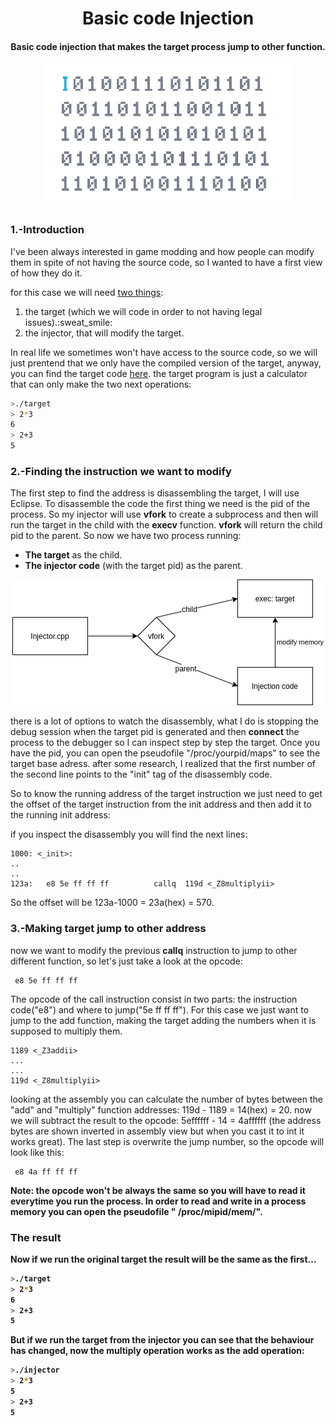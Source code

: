 <h1 align="center">Basic code Injection</h1>
<h4 align="center">Basic code injection that makes the target process jump to other function.</h4>
<p align="center"><img src="media/header.gif" alt="header" height="230"></p>

<h3>1.-Introduction</h3>
I've been always interested in game modding and how people can modify them  in spite of not having the source code, so I wanted to have a first view of how they do it.

<p>for this case we will need <a href="mainCode">two things</a>:</p>

<ol>
  <li>the target (which we will code in order to not having legal issues).:sweat_smile:</li>
  <li>the injector, that will modify the target.</li>
</ol>

<p>
  In real life we sometimes won't have access to the source code, so we will just prentend that we only have the compiled version of the target, anyway, you can find the target code <a href="targetCode">here</a>.
  the target program is just a calculator that can only make the two next operations:
</p>  
  
```bash
>./target
> 2*3
6
> 2+3
5
```

<h3>2.-Finding the instruction we want to modify</h3>
<p>
  The first step to find the address is disassembling the target, I will use Eclipse.
  To disassemble the code the first thing we need is the pid of the process. So my injector will use <b>vfork</b> to create a subprocess and then will run the target in the child with the <b>execv</b> function. <b>vfork</b> will return the child pid to the parent.
  So now we have two process running:
  </p>
  <ul>
    <li> <b>The target</b> as the child.</li>
    <li> <b>The injector code</b> (with the target pid) as the parent.</li>
  </ul>
    <p align="center"><img src="media/diagram.png" alt="diagram"></p>
<p>
there is a lot of options to watch the disassembly, what I do is stopping the debug session when the target pid is generated and then <b>connect</b> the process to the debugger so I can  inspect step by step the target.
Once you have the pid, you can open the pseudofile "/proc/yourpid/maps" to see the target base adress. after some research, I realized that the first number of the second line points to the "init" tag of the disassembly code.

So to know the running address of the target instruction we just need to get the offset of the target instruction from the init address and then add it to the running init address:

if you inspect the disassembly you will find the next lines:
</p>

```
1000: <_init>:
..
..
123a:	e8 5e ff ff ff       	callq  119d <_Z8multiplyii>
```
So the offset will be 123a-1000 = 23a(hex) = 570.

<h3>3.-Making target jump to other address</h3>
<p>now we want to modify the previous <b>callq</b> instruction to jump to other different function, so let's just take a look at the opcode:
  
 ```
  e8 5e ff ff ff
 ```
The opcode of the call instruction consist in two parts: the instruction code("e8") and where to jump("5e ff ff ff").
For this case we just want to jump to the add function, making the target adding the numbers when it is supposed to multiply them.

```
1189 <_Z3addii>
...
...
119d <_Z8multiplyii>
```
looking at the assembly you can calculate the number of bytes between the "add" and "multiply" function addresses:
119d - 1189 = 14(hex) = 20.
now we will subtract the result to the opcode:   5effffff - 14 = 4affffff (the address bytes are shown inverted in assembly view but when you cast it to int it works great).
The last step is overwrite the jump number, so the opcode will look like this:
 
 ```
  e8 4a ff ff ff
 ```
 
<b>Note: the opcode won't be always the same so you will have to read it everytime you run the process.
In order to read and write in a process memory you can open the pseudofile " /proc/mipid/mem/".
</p>

<h3>The result</h3>

Now if we run the original target the result will be the same as the first...

```bash
>./target
> 2*3
6
> 2+3
5
```
But if we run the target from the injector you can see that the behaviour has changed, now the multiply operation works as the add operation:

```bash
>./injector
> 2*3
5
> 2+3
5
```
